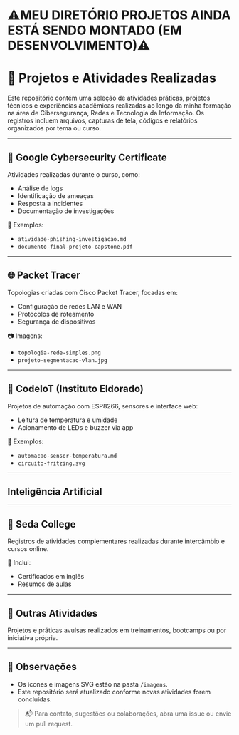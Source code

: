 # ⚠️MEU DIRETÓRIO PROJETOS AINDA ESTÁ SENDO MONTADO (EM DESENVOLVIMENTO)⚠️

# 📁 Projetos e Atividades Realizadas

Este repositório contém uma seleção de atividades práticas, projetos técnicos e experiências acadêmicas realizadas ao longo da minha formação na área de Cibersegurança, Redes e Tecnologia da Informação. Os registros incluem arquivos, capturas de tela, códigos e relatórios organizados por tema ou curso.

---

## 🔐 Google Cybersecurity Certificate
Atividades realizadas durante o curso, como:
- Análise de logs
- Identificação de ameaças
- Resposta a incidentes
- Documentação de investigações

📄 Exemplos:
- `atividade-phishing-investigacao.md`
- `documento-final-projeto-capstone.pdf`

---

## 🌐 Packet Tracer
Topologias criadas com Cisco Packet Tracer, focadas em:
- Configuração de redes LAN e WAN
- Protocolos de roteamento
- Segurança de dispositivos

📷 Imagens:
- `topologia-rede-simples.png`
- `projeto-segmentacao-vlan.jpg`

---

## 🤖 CodeIoT (Instituto Eldorado)
Projetos de automação com ESP8266, sensores e interface web:
- Leitura de temperatura e umidade
- Acionamento de LEDs e buzzer via app

📄 Exemplos:
- `automacao-sensor-temperatura.md`
- `circuito-fritzing.svg`

---

## Inteligência Artificial



---

## 🏫 Seda College
Registros de atividades complementares realizadas durante intercâmbio e cursos online.

📄 Inclui:
- Certificados em inglês
- Resumos de aulas

---

## 🧩 Outras Atividades
Projetos e práticas avulsas realizados em treinamentos, bootcamps ou por iniciativa própria.

---

## 📌 Observações
- Os ícones e imagens SVG estão na pasta `/imagens`.
- Este repositório será atualizado conforme novas atividades forem concluídas.

> 📬 Para contato, sugestões ou colaborações, abra uma issue ou envie um pull request.
